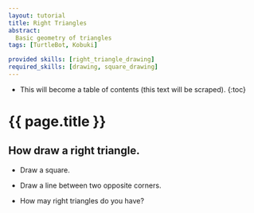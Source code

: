 ```yaml
---
layout: tutorial
title: Right Triangles
abstract:
  Basic geometry of triangles
tags: [TurtleBot, Kobuki]

provided skills: [right_triangle_drawing]
required_skills: [drawing, square_drawing]
---
```




* This will become a table of contents (this text will be scraped).
{:toc}

# {{ page.title }}

## How draw a right triangle. 

 - Draw a square. 
 - Draw a line between two opposite corners. 


 - How may right triangles do you have? 


